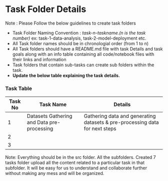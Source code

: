 # Task Folder Details

Note : Please Follow the below guidelines to create task folders
- Task Folder Naming Convention : _task-n-taskname.(n is the task number)_  ex: task-1-data-analysis, task-2-model-deployment etc.
- All Task folder names should be in chronologial order (from 1 to n)
- All Task folders should have a README.md file with task Details and task goals along with an info table containing all code/notebook files with their links and information
- Task folders that contain sub-tasks can create sub folders within the task.
- __Update the below table explaining the task details.__

### Task Table

| Task No| Task Name | Details |
|-|-|-|
|1|Datasets Gathering and Data pre-processing|Gathering data and generating datasets & pre-processing data for next steps
|2|         |         |
|3|         |         |


Note: Everything should be in the src folder. All the subfolders.
      Created 7 tasks folder upload all the content related to
      a particular task in that subfolder. It will be easy for 
      us to understand and collaborate further without making 
      any mess and will be organized.
